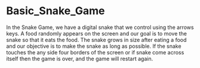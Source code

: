 # Basic_Snake_Game
In the Snake Game, we have a digital snake that we control using the arrows keys. A food randomly appears on the screen and our goal is to move the snake so that it eats the food. The snake grows in size after eating a food and our objective is to make the snake as long as possible.
If the snake touches the any side four borders of the screen or if snake come across itself then the game is over, and the game will restart again.
